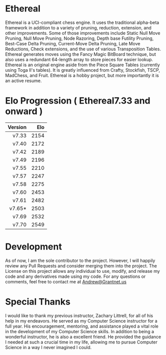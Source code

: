# Ethereal

Ethereal is a UCI-compliant chess engine. It uses the traditional alpha-beta framework in addition to a variety of pruning, reduction, extension, and other improvements. Some of those improvements include Static Null Move Pruning, Null Move Pruning, Node Razoring, Depth base Futility Pruning, Best-Case Delta Pruning, Current-Move Delta Pruning, Late Move Reductions, Check extensions, and the use of various Transposition Tables. Ethereal generates moves using the Fancy Magic BitBoard technique, but also uses a redundant 64-length array to store pieces for easier lookup. Ethereal is an original engine aside from the Piece Square Tables (currently using Toga II's tables). It is greatly influenced from Crafty, Stockfish, TSCP, MadChess, and Fruit. Ethereal is a hobby project, but more importantly it is an active resume.

# Elo Progression ( Ethereal7.33 and onward )

| Version |  Elo |
| ------: | ---: |
| v7.33   |  2154|
| v7.40   |  2172|
| v7.42   |  2189|
| v7.49   |  2196|
| v7.55   |  2210|
| v7.57   |  2247|
| v7.58   |  2275|
| v7.60   |  2453|
| v7.61   |  2482|
| v7.65*  |  2503|
| v7.69   |  2532|
| v7.70   |  2549|

# Development

As of now, I am the sole contributor to the project. However, I will happily review any Pull Requests and consider merging them into the project. The License on this project allows any individual to use, modify, and release my code and any derivatives made using my code. For any questions or comments, feel free to contact me at <Andrew@Grantnet.us>

# Special Thanks

I would like to thank my previous instructor, Zachary Littrell, for all of his help in my endeavors. He served as my Computer Science instructor for a full year. His encouragement, mentoring, and assistance played a vital role in the development of my Computer Science skills. In addition to being a wonderful instructor, he is also a excellent friend. He provided the guidance I needed at such a crucial time in my life, allowing me to pursue Computer Science in a way I never imagined I could.


